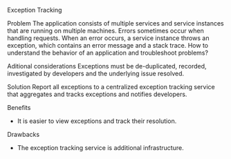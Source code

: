 Exception Tracking

Problem
The application consists of multiple services and service instances that 
are running on multiple machines. Errors sometimes occur when handling 
requests. When an error occurs, a service instance throws an exception, 
which contains an error message and a stack trace.
How to understand the behavior of an application and troubleshoot problems?

Aditional considerations
Exceptions must be de-duplicated, recorded, investigated by developers and 
the underlying issue resolved.

Solution
Report all exceptions to a centralized exception tracking service that 
aggregates and tracks exceptions and notifies developers.

Benefits
- It is easier to view exceptions and track their resolution.

Drawbacks
- The exception tracking service is additional infrastructure.
